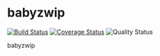 # babyzwip
[![Build Status](https://travis-ci.org/magicus/babyzwip.svg?branch=master)](https://travis-ci.org/magicus/babyzwip) [![Coverage Status](https://coveralls.io/repos/github/magicus/babyzwip/badge.svg?branch=master)](https://coveralls.io/github/magicus/babyzwip?branch=master) ![Quality Status](https://img.shields.io/badge/quality-alpha-red.svg)

babyzwip
